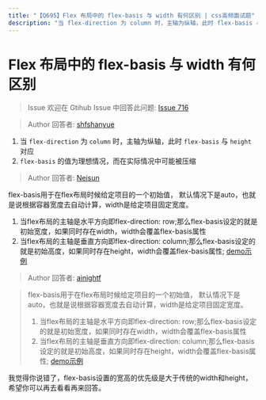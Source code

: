 ```yaml
---
title: "【Q695】Flex 布局中的 flex-basis 与 width 有何区别 | css高频面试题"
description: "当 flex-direction 为 column 时，主轴为纵轴，此时 flex-basis 与 height 对应。flex-basis 的值为理想情况，而在实际情况中可能被压缩。  字节跳动面试题、阿里腾讯面试题、美团小米面试题。"
---
```


# Flex 布局中的 flex-basis 与 width 有何区别

> Issue
> 欢迎在 Gtihub Issue 中回答此问题: [Issue 716](https://github.com/shfshanyue/Daily-Question/issues/716)

> Author
> 回答者: [shfshanyue](https://github.com/shfshanyue)

1. 当 `flex-direction` 为 `column` 时，主轴为纵轴，此时 `flex-basis` 与 `height` 对应
2. `flex-basis` 的值为理想情况，而在实际情况中可能被压缩

> Author
> 回答者: [Neisun](https://github.com/Neisun)

flex-basis用于在flex布局时候给定项目的一个初始值， 默认情况下是auto，也就是说根据容器宽度去自动计算，width是给定项目固定宽度。

1. 当flex布局的主轴是水平方向即flex-direction: row;那么flex-basis设定的就是初始宽度，如果同时存在width，width会覆盖flex-basis属性
2. 当flex布局的主轴是垂直方向即flex-direction: column;那么flex-basis设定的就是初始高度，如果同时存在height，width会覆盖flex-basis属性;
   [demo示例](https://stackblitz.com/edit/web-platform-rprew4?file=styles.css,index.html)

> Author
> 回答者: [ainightf](https://github.com/ainightf)

> flex-basis用于在flex布局时候给定项目的一个初始值， 默认情况下是auto，也就是说根据容器宽度去自动计算，width是给定项目固定宽度。
>
> 1. 当flex布局的主轴是水平方向即flex-direction: row;那么flex-basis设定的就是初始宽度，如果同时存在width，width会覆盖flex-basis属性
> 2. 当flex布局的主轴是垂直方向即flex-direction: column;那么flex-basis设定的就是初始高度，如果同时存在height，width会覆盖flex-basis属性;
>    [demo示例](https://stackblitz.com/edit/web-platform-rprew4?file=styles.css,index.html)

我觉得你说错了，flex-basis设置的宽高的优先级是大于传统的width和height，希望你可以再去看看再来回答。
